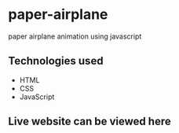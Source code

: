 # paper-airplane

paper airplane animation using javascript

## Technologies used
* HTML
* CSS
* JavaScript

## Live website can be viewed here
